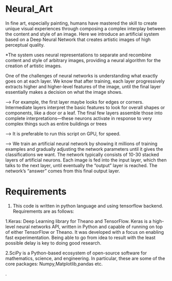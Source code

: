 # Neural_Art

In fine art, especially painting, humans have mastered the skill to create unique visual experiences through composing a complex interplay between the content and style of an image.
Here we introduce an artificial system based on a Deep Neural Network that creates artistic images of high perceptual quality.

*The system uses neural representations to separate and recombine content and style of arbitrary images, providing a neural algorithm for the creation of artistic images.
 
 One of the challenges of neural networks is understanding what exactly goes on at each layer. We know that after training, each layer progressively extracts higher and higher-level features of the image, until the final layer essentially makes a decision on what the image shows.
 
 
-->  For example, the first layer maybe looks for edges or corners. Intermediate layers interpret the basic features to look for overall shapes or components, like a door or a leaf. The final few layers assemble those into complete interpretations—these neurons activate in response to very complex things such as entire buildings or trees
 
 --> It is preferable to run this script on GPU, for speed.
 
 --> We train an artificial neural network by showing it millions of training examples and gradually adjusting the network parameters until it gives the classifications we want. The network typically consists of 10-30 stacked layers of artificial neurons. Each image is fed into the input layer, which then talks to the next layer, until eventually the “output” layer is reached. The network’s “answer” comes from this final output layer.
 
 # Requirements
 
 1. This code is written in python language and using tensorflow backend. Requirements are as follows:

1.Keras: Deep Learning library for Theano and TensorFlow. Keras is a high-level neural networks API, written in Python and capable of running on top of either TensorFlow or Theano. It was developed with a focus on enabling fast experimentation. Being able to go from idea to result with the least possible delay is key to doing good research.

2.SciPy is a Python-based ecosystem of open-source software for mathematics, science, and engineering. In particular, these are some of the core packages: Numpy,Matplotlib,pandas etc.
 
 
 . 

